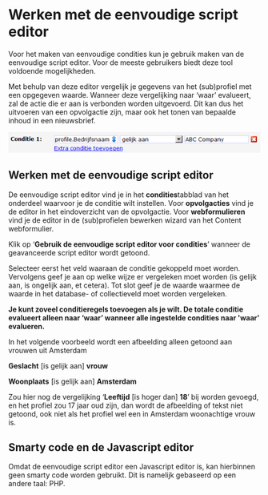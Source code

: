 # Werken met de eenvoudige script editor

Voor het maken van eenvoudige condities kun je gebruik maken van de
eenvoudige script editor. Voor de meeste gebruikers biedt deze tool
voldoende mogelijkheden.

Met behulp van deze editor vergelijk je gegevens van het
(sub)profiel met een opgegeven waarde. Wanneer deze vergelijking naar
‘waar’ evalueert, zal de actie die er aan is verbonden worden
uitgevoerd. Dit kan dus het uitvoeren van een opvolgactie zijn, maar ook
het tonen van bepaalde inhoud in een nieuwsbrief.

![](../images/eenvoudigeeditor.png)

## Werken met de eenvoudige script editor

De eenvoudige script editor vind je in het **condities**tabblad van het
onderdeel waarvoor je de conditie wilt instellen. Voor **opvolgacties**
vind je de editor in het eindoverzicht van de opvolgactie. Voor
**webformulieren** vind je de editor in de (sub)profielen bewerken
wizard van het Content webformulier.

Klik op ‘**Gebruik de eenvoudige script editor voor condities**’ wanneer
de geavanceerde script editor wordt getoond.

Selecteer eerst het veld waaraan de conditie gekoppeld moet worden.
Vervolgens geef je aan op welke wijze er vergeleken moet worden (is
gelijk aan, is ongelijk aan, et cetera). Tot slot geef je de waarde
waarmee de waarde in het database- of collectieveld moet worden
vergeleken.

**Je kunt zoveel conditieregels toevoegen als je wilt. De totale
conditie evalueert alleen naar ‘waar’ wanneer alle ingestelde condities
naar 'waar' evalueren.**

In het volgende voorbeeld wordt een afbeelding alleen getoond aan
vrouwen uit Amsterdam

**Geslacht** [is gelijk aan] **vrouw**

**Woonplaats** [is gelijk aan] **Amsterdam**

Zou hier nog de vergelijking ‘**Leeftijd** [is hoger dan] **18**’ bij
worden gevoegd, en het profiel zou 17 jaar oud zijn, dan wordt de
afbeelding of tekst niet getoond, ook niet als het profiel wel een in
Amsterdam woonachtige vrouw is.

## Smarty code en de Javascript editor

Omdat de eenvoudige script editor een Javascript editor is, kan
hierbinnen geen smarty code worden gebruikt. Dit is namelijk gebaseerd
op een andere taal: PHP. 
